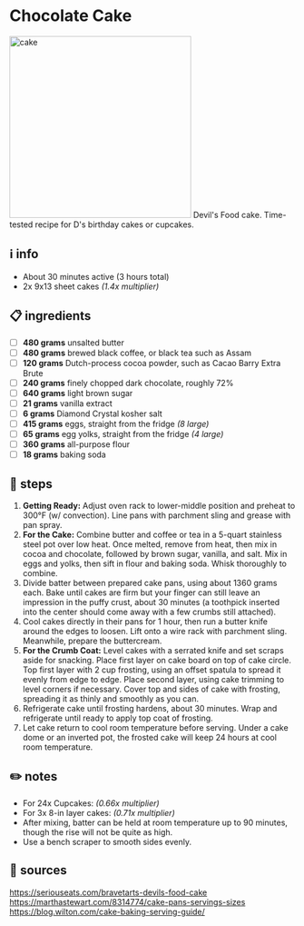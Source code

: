 # Chocolate Cake
<img src="https://www.seriouseats.com/thmb/qZuvtPIhoss2AnOzQbmg2NCM-uw=/1500x1125/filters:fill(auto,1)/__opt__aboutcom__coeus__resources__content_migration__serious_eats__seriouseats.com__2018__01__20180131-devils-food-cake-vicky-wasik-22-a4b4dd3ad00747df9a4b2e5b1d5fd112.jpg" alt="cake" width="320"/>  
Devil's Food cake. Time-tested recipe for D's birthday cakes or cupcakes.  

## ℹ️ info
* About 30 minutes active (3 hours total)
* 2x 9x13 sheet cakes *(1.4x multiplier)*

## 📋 ingredients
- [ ] **480 grams** unsalted butter
- [ ] **480 grams** brewed black coffee, or black tea such as Assam
- [ ] **120 grams** Dutch-process cocoa powder, such as Cacao Barry Extra Brute
- [ ] **240 grams** finely chopped dark chocolate, roughly 72%
- [ ] **640 grams** light brown sugar
- [ ] **21 grams** vanilla extract
- [ ] **6 grams** Diamond Crystal kosher salt
- [ ] **415 grams** eggs, straight from the fridge *(8 large)*
- [ ] **65 grams** egg yolks, straight from the fridge *(4 large)*
- [ ] **360 grams** all-purpose flour
- [ ] **18 grams** baking soda

## 🔪 steps
1. **Getting Ready:** Adjust oven rack to lower-middle position and preheat to 300°F (w/ convection). Line pans with parchment sling and grease with pan spray.
2. **For the Cake:** Combine butter and coffee or tea in a 5-quart stainless steel pot over low heat. Once melted, remove from heat, then mix in cocoa and chocolate, followed by brown sugar, vanilla, and salt. Mix in eggs and yolks, then sift in flour and baking soda. Whisk thoroughly to combine.  
3. Divide batter between prepared cake pans, using about 1360 grams each. Bake until cakes are firm but your finger can still leave an impression in the puffy crust, about 30 minutes (a toothpick inserted into the center should come away with a few crumbs still attached).
4. Cool cakes directly in their pans for 1 hour, then run a butter knife around the edges to loosen. Lift onto a wire rack with parchment sling. Meanwhile, prepare the buttercream.
5. **For the Crumb Coat:** Level cakes with a serrated knife and set scraps aside for snacking. Place first layer on cake board on top of cake circle. Top first layer with 2 cup frosting, using an offset spatula to spread it evenly from edge to edge. Place second layer, using cake trimming to level corners if necessary. Cover top and sides of cake with frosting, spreading it as thinly and smoothly as you can.
6. Refrigerate cake until frosting hardens, about 30 minutes. Wrap and refrigerate until ready to apply top coat of frosting.
7. Let cake return to cool room temperature before serving. Under a cake dome or an inverted pot, the frosted cake will keep 24 hours at cool room temperature.

## ✏️ notes
* For 24x Cupcakes: *(0.66x multiplier)*
* For 3x 8-in layer cakes:  *(0.71x multiplier)*
* After mixing, batter can be held at room temperature up to 90 minutes, though the rise will not be quite as high.
* Use a bench scraper to smooth sides evenly.

## 🔗 sources
https://seriouseats.com/bravetarts-devils-food-cake  
https://marthastewart.com/8314774/cake-pans-servings-sizes  
https://blog.wilton.com/cake-baking-serving-guide/  
